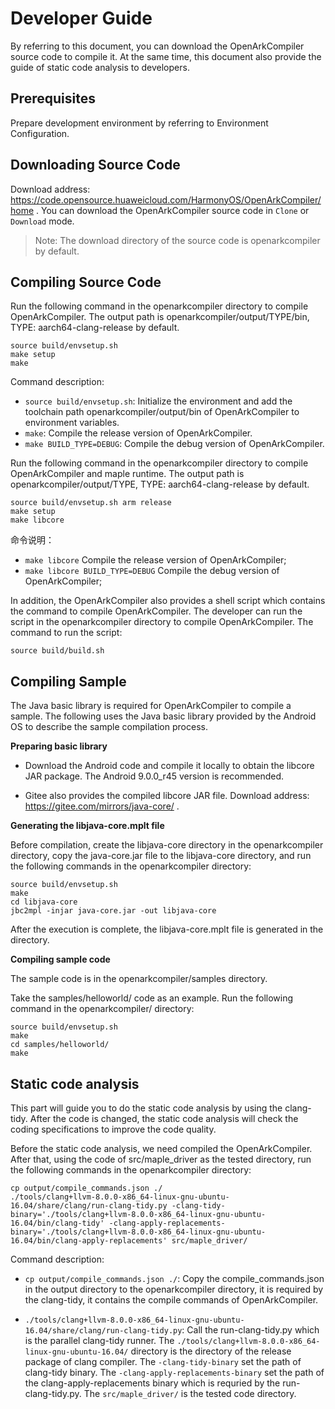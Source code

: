 # Developer Guide

By referring to this document, you can download the OpenArkCompiler source code to compile it. At the same time, this document also provide the guide of static code analysis to developers.

## Prerequisites

Prepare development environment by referring to Environment Configuration.


## Downloading Source Code

Download address: <https://code.opensource.huaweicloud.com/HarmonyOS/OpenArkCompiler/home> .
You can download the OpenArkCompiler source code in `Clone` or `Download` mode.
> Note: The download directory of the source code is openarkcompiler by default.


## Compiling Source Code


Run the following command in the openarkcompiler directory to compile OpenArkCompiler. The output path is openarkcompiler/output/TYPE/bin, TYPE: aarch64-clang-release by default.

```
source build/envsetup.sh
make setup
make
```
Command description:

- `source build/envsetup.sh`: Initialize the environment and add the toolchain path openarkcompiler/output/bin of OpenArkCompiler to environment variables.
- `make`: Compile the release version of OpenArkCompiler.
- `make BUILD_TYPE=DEBUG`: Compile the debug version of OpenArkCompiler.

Run the following command in the openarkcompiler directory to compile OpenArkCompiler and maple runtime. The output path is openarkcompiler/output/TYPE, TYPE: aarch64-clang-release by default.

```
source build/envsetup.sh arm release
make setup
make libcore
```

命令说明：

- `make libcore` Compile the release version of OpenArkCompiler;
- `make libcore BUILD_TYPE=DEBUG` Compile the debug version of OpenArkCompiler;

In addition, the OpenArkCompiler also provides a shell script which contains the command to compile OpenArkCompiler. The developer can run the script in the openarkcompiler directory to compile OpenArkCompiler. The command to run the script:

```
source build/build.sh
```

## Compiling Sample

The Java basic library is required for OpenArkCompiler to compile a sample. The following uses the Java basic library provided by the Android OS to describe the sample compilation process.

**Preparing basic library**

- Download the Android code and compile it locally to obtain the libcore JAR package. The Android 9.0.0_r45 version is recommended.

- Gitee also provides the compiled libcore JAR file. Download address: https://gitee.com/mirrors/java-core/ .

**Generating the libjava-core.mplt file**

Before compilation, create the libjava-core directory in the openarkcompiler directory, copy the java-core.jar file to the libjava-core directory, and run the following commands in the openarkcompiler directory:

```
source build/envsetup.sh
make
cd libjava-core
jbc2mpl -injar java-core.jar -out libjava-core
```

After the execution is complete, the libjava-core.mplt file is generated in the directory.

**Compiling sample code**

The sample code is in the openarkcompiler/samples directory.

Take the samples/helloworld/ code as an example. Run the following command in the openarkcompiler/ directory:

```
source build/envsetup.sh
make
cd samples/helloworld/
make
```

## Static code analysis

This part will guide you to do the static code analysis by using the clang-tidy. After the code is changed, the static code analysis will check the coding specifications to improve the code quality.

Before the static code analysis, we need compiled the OpenArkCompiler. After that, using the code of src/maple_driver as the tested directory, run the following commands in the openarkcompiler directory:

```
cp output/compile_commands.json ./
./tools/clang+llvm-8.0.0-x86_64-linux-gnu-ubuntu-16.04/share/clang/run-clang-tidy.py -clang-tidy-binary='./tools/clang+llvm-8.0.0-x86_64-linux-gnu-ubuntu-16.04/bin/clang-tidy' -clang-apply-replacements-binary='./tools/clang+llvm-8.0.0-x86_64-linux-gnu-ubuntu-16.04/bin/clang-apply-replacements' src/maple_driver/
```
Command description:

- `cp output/compile_commands.json ./`: Copy the compile_commands.json in the output directory to the openarkcompiler directory, it is required by the clang-tidy, it contains the compile commands of OpenArkCompiler.

- `./tools/clang+llvm-8.0.0-x86_64-linux-gnu-ubuntu-16.04/share/clang/run-clang-tidy.py`: Call the run-clang-tidy.py which is the parallel clang-tidy runner. The `./tools/clang+llvm-8.0.0-x86_64-linux-gnu-ubuntu-16.04/` directory is the directory of the release package of clang compiler. The `-clang-tidy-binary` set the path of clang-tidy binary. The `-clang-apply-replacements-binary` set the path of the clang-apply-replacements binary which is requried by the run-clang-tidy.py. The `src/maple_driver/` is the tested code directory.
